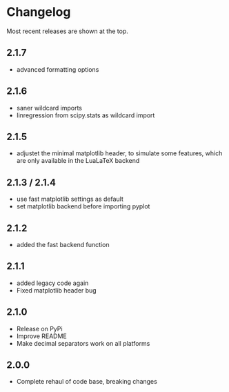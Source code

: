 # Changelog

Most recent releases are shown at the top.

## 2.1.7
- advanced formatting options

## 2.1.6
- saner wildcard imports
- linregression from scipy.stats as wildcard import

## 2.1.5
- adjustet the minimal matplotlib header, to simulate some features, which are only available in the LuaLaTeX backend

## 2.1.3 / 2.1.4
- use fast matplotlib settings as default
- set matplotlib backend before importing pyplot

## 2.1.2
- added the fast backend function

## 2.1.1

- added legacy code again
- Fixed matplotlib header bug
  
## 2.1.0

- Release on PyPi
- Improve README
- Make decimal separators work on all platforms

## 2.0.0

- Complete rehaul of code base, breaking changes
